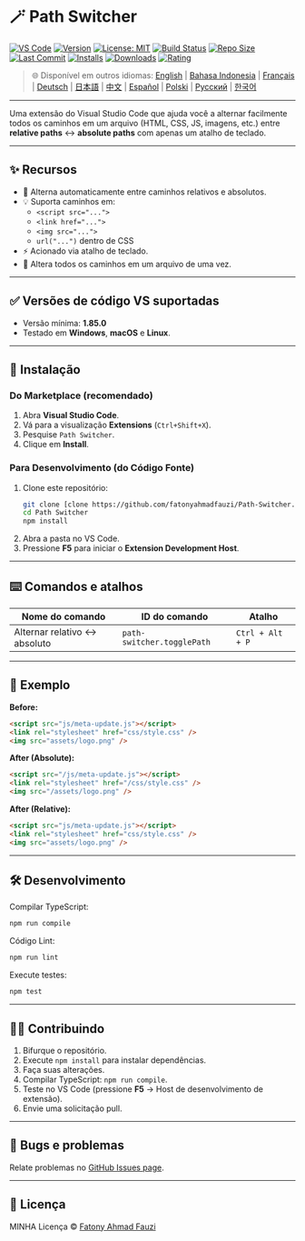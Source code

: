 # 🪄 Path Switcher

[![VS Code](https://img.shields.io/badge/VS%20Code-1.85.0+-blue.svg)](https://code.visualstudio.com/)
[![Version](https://img.shields.io/github/v/release/fatonyahmadfauzi/Path-Switcher?color=blue.svg)](https://github.com/fatonyahmadfauzi/Path-Switcher/releases)
[![License: MIT](https://img.shields.io/github/license/fatonyahmadfauzi/Path-Switcher?color=green.svg)](../../LICENSE)
[![Build Status](https://github.com/fatonyahmadfauzi/Path-Switcher/actions/workflows/main.yml/badge.svg)](https://github.com/fatonyahmadfauzi/Path-Switcher/actions)
[![Repo Size](https://img.shields.io/github/repo-size/fatonyahmadfauzi/Path-Switcher?color=yellow.svg)](https://github.com/fatonyahmadfauzi/Path-Switcher)
[![Last Commit](https://img.shields.io/github/last-commit/fatonyahmadfauzi/Path-Switcher?color=brightgreen.svg)](https://github.com/fatonyahmadfauzi/Path-Switcher/commits/main)
[![Installs](https://vsmarketplacebadges.dev/installs-short/fatonyahmadfauzi.path-switcher.svg)](https://marketplace.visualstudio.com/items?itemName=fatonyahmadfauzi.path-switcher)
[![Downloads](https://vsmarketplacebadges.dev/downloads-short/fatonyahmadfauzi.path-switcher.svg)](https://marketplace.visualstudio.com/items?itemName=fatonyahmadfauzi.path-switcher)
[![Rating](https://vsmarketplacebadges.dev/rating-short/fatonyahmadfauzi.path-switcher.svg)](https://marketplace.visualstudio.com/items?itemName=fatonyahmadfauzi.path-switcher)

> 🌐 Disponível em outros idiomas: [English](../../README.md) | [Bahasa Indonesia](README-ID.md) | [Français](README-FR.md) | [Deutsch](README-DE.md) | [日本語](README-JP.md) | [中文](README-ZH.md) | [Español](README-ES.md) | [Polski](README-PL.md) | [Русский](README-RU.md) | [한국어](README-KO.md)

---

Uma extensão do Visual Studio Code que ajuda você a alternar facilmente todos os caminhos em um arquivo (HTML, CSS, JS, imagens, etc.) entre **relative paths** ↔️ **absolute paths** com apenas um atalho de teclado.

---

## ✨ Recursos

- 🔁 Alterna automaticamente entre caminhos relativos e absolutos.
- 💡 Suporta caminhos em:
  - `<script src="...">`
  - `<link href="...">`
  - `<img src="...">`
  - `url("...")` dentro de CSS
- ⚡ Acionado via atalho de teclado.
- 🧭 Altera todos os caminhos em um arquivo de uma vez.

---

## ✅ Versões de código VS suportadas

- Versão mínima: **1.85.0**
- Testado em **Windows**, **macOS** e **Linux**.

---

## 🧩 Instalação

### Do Marketplace (recomendado)

1. Abra **Visual Studio Code**.
2. Vá para a visualização **Extensions** (`Ctrl+Shift+X`).
3. Pesquise `Path Switcher`.
4. Clique em **Install**.

### Para Desenvolvimento (do Código Fonte)

1. Clone este repositório:
    ```bash
    git clone [clone https://github.com/fatonyahmadfauzi/Path-Switcher.git](https://github.com/fatonyahmadfauzi/Path-Switcher.git)
    cd Path Switcher
    npm install
    ```
2. Abra a pasta no VS Code.
3. Pressione **F5** para iniciar o **Extension Development Host**.

---

## ⌨️ Comandos e atalhos

| Nome do comando | ID do comando | Atalho |
| --------------------------- | -------------------------- | ---------------- |
| Alternar relativo ↔️ absoluto | `path-switcher.togglePath` | `Ctrl + Alt + P` |

---

## 🧠 Exemplo

**Before:**

```html
<script src="js/meta-update.js"></script>
<link rel="stylesheet" href="css/style.css" />
<img src="assets/logo.png" />
```

**After (Absolute):**

```html
<script src="/js/meta-update.js"></script>
<link rel="stylesheet" href="/css/style.css" />
<img src="/assets/logo.png" />
```

**After (Relative):**

```html
<script src="js/meta-update.js"></script>
<link rel="stylesheet" href="css/style.css" />
<img src="assets/logo.png" />
```

---

## 🛠️ Desenvolvimento

Compilar TypeScript:

```bash
npm run compile
```

Código Lint:

```bash
npm run lint
```

Execute testes:

```bash
npm test
```

---

## 🧑‍💻 Contribuindo

1. Bifurque o repositório.
2. Execute `npm install` para instalar dependências.
3. Faça suas alterações.
4. Compilar TypeScript: `npm run compile`.
5. Teste no VS Code (pressione **F5** → Host de desenvolvimento de extensão).
6. Envie uma solicitação pull.

---

## 🐞 Bugs e problemas

Relate problemas no [GitHub Issues page](https://github.com/fatonyahmadfauzi/Path-Switcher/issues).

---

## 🧾 Licença

MINHA Licença © [Fatony Ahmad Fauzi](../../LICENSE)
